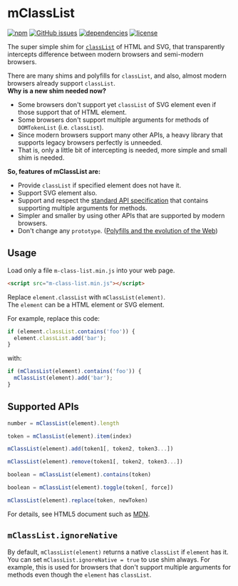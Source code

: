 # mClassList

[![npm](https://img.shields.io/npm/v/m-class-list.svg)](https://www.npmjs.com/package/m-class-list) [![GitHub issues](https://img.shields.io/github/issues/anseki/m-class-list.svg)](https://github.com/anseki/m-class-list/issues) [![dependencies](https://img.shields.io/badge/dependencies-No%20dependency-brightgreen.svg)](package.json) [![license](https://img.shields.io/badge/license-MIT-blue.svg)](LICENSE-MIT)

The super simple shim for [`classList`](https://developer.mozilla.org/en-US/docs/Web/API/Element/classList) of HTML and SVG, that transparently intercepts difference between modern browsers and semi-modern browsers.

There are many shims and polyfills for `classList`, and also, almost modern browsers already support `classList`.  
**Why is a new shim needed now?**

- Some browsers don't support yet `classList` of SVG element even if those support that of HTML element.
- Some browsers don't support multiple arguments for methods of `DOMTokenList` (i.e. `classList`).
- Since modern browsers support many other APIs, a heavy library that supports legacy browsers perfectly is unneeded.
- That is, only a little bit of intercepting is needed, more simple and small shim is needed.

**So, features of mClassList are:**

- Provide `classList` if specified element does not have it.
- Support SVG element also.
- Support and respect the [standard API specification](https://dom.spec.whatwg.org/#interface-domtokenlist) that contains supporting multiple arguments for methods.
- Simpler and smaller by using other APIs that are supported by modern browsers.
- Don't change any `prototype`. ([Polyfills and the evolution of the Web](https://w3ctag.github.io/polyfills/))

## Usage

Load only a file `m-class-list.min.js` into your web page.

```html
<script src="m-class-list.min.js"></script>
```

Replace `element.classList` with `mClassList(element)`.  
The `element` can be a HTML element or SVG element.

For example, replace this code:

```js
if (element.classList.contains('foo')) {
  element.classList.add('bar');
}
```

with:

```js
if (mClassList(element).contains('foo')) {
  mClassList(element).add('bar');
}
```

## Supported APIs

```js
number = mClassList(element).length
```

```js
token = mClassList(element).item(index)
```

```js
mClassList(element).add(token1[, token2, token3...])
```

```js
mClassList(element).remove(token1[, token2, token3...])
```

```js
boolean = mClassList(element).contains(token)
```

```js
boolean = mClassList(element).toggle(token[, force])
```

```js
mClassList(element).replace(token, newToken)
```

For details, see HTML5 document such as [MDN](https://developer.mozilla.org/en-US/docs/Web/API/Element/classList).

## `mClassList.ignoreNative`

By default, `mClassList(element)` returns a native `classList` if `element` has it.  
You can set `mClassList.ignoreNative = true` to use shim always. For example, this is used for browsers that don't support multiple arguments for methods even though the `element` has `classList`.
